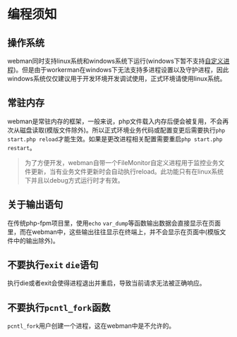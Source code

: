 # 编程须知

## 操作系统

webman同时支持linux系统和windows系统下运行(windows下暂不支持[自定义进程](process.md))。但是由于workerman在windows下无法支持多进程设置以及守护进程，因此windows系统仅仅建议用于开发环境开发调试使用，正式环境请使用linux系统。

## 常驻内存

webman是常驻内存的框架，一般来说，php文件载入内存后便会被复用，不会再次从磁盘读取(模版文件除外)。所以正式环境业务代码或配置变更后需要执行`php start.php reload`才能生效。如果是更改进程相关配置需要重启`php start.php restart`。

> 为了方便开发，webman自带一个FileMonitor自定义进程用于监控业务文件更新，当有业务文件更新时会自动执行reload。此功能只有在linux系统下并且以debug方式运行时才有效。

## 关于输出语句

在传统php-fpm项目里，使用`echo` `var_dump`等函数输出数据会直接显示在页面里，而在webman中，这些输出往往显示在终端上，并不会显示在页面中(模版文件中的输出除外)。

## 不要执行`exit` `die`语句

执行die或者exit会使得进程退出并重启，导致当前请求无法被正确响应。

## 不要执行`pcntl_fork`函数

`pcntl_fork`用户创建一个进程，这在webman中是不允许的。